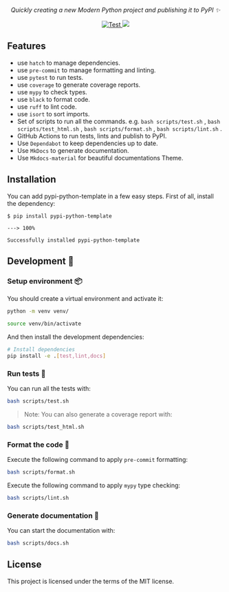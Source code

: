 
<p align="center">
    <em>Quickly creating a new Modern Python project and publishing it to PyPI ✨</em>
</p>

<p align="center">
<a href="https://github.com/yezz123/pypi-python-template/actions/workflows/test.yml" target="_blank">
    <img src="https://github.com/yezz123/pypi-python-template/actions/workflows/test.yml/badge.svg" alt="Test">
</a>
<a href="https://codecov.io/gh/yezz123/pypi-python-template">
    <img src="https://codecov.io/gh/yezz123/pypi-python-template/branch/main/graph/badge.svg"/>
</a>
</p>

## Features

- use `hatch` to manage dependencies.
- use `pre-commit` to manage formatting and linting.
- use `pytest` to run tests.
- use `coverage` to generate coverage reports.
- use `mypy` to check types.
- use `black` to format code.
- use `ruff` to lint code.
- use `isort` to sort imports.
- Set of scripts to run all the commands. e.g. `bash scripts/test.sh` , `bash scripts/test_html.sh` , `bash scripts/format.sh` , `bash scripts/lint.sh` .
- GitHub Actions to run tests, lints and publish to PyPI.
- Use `Dependabot` to keep dependencies up to date.
- Use `MkDocs` to generate documentation.
- Use `Mkdocs-material` for beautiful documentations Theme.

## Installation

You can add pypi-python-template in a few easy steps. First of all, install the dependency:

```shell
$ pip install pypi-python-template

---> 100%

Successfully installed pypi-python-template
```

## Development 🚧

### Setup environment 📦

You should create a virtual environment and activate it:

```bash
python -m venv venv/
```

```bash
source venv/bin/activate
```

And then install the development dependencies:

```bash
# Install dependencies
pip install -e .[test,lint,docs]
```

### Run tests 🌝

You can run all the tests with:

```bash
bash scripts/test.sh
```

> Note: You can also generate a coverage report with:

```bash
bash scripts/test_html.sh
```

### Format the code 🍂

Execute the following command to apply `pre-commit` formatting:

```bash
bash scripts/format.sh
```

Execute the following command to apply `mypy` type checking:

```bash
bash scripts/lint.sh
```

### Generate documentation 📖

You can start the documentation with:

```bash
bash scripts/docs.sh
```

## License

This project is licensed under the terms of the MIT license.
